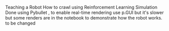 Teaching a Robot How to crawl using Reinforcement Learning 
Simulation Done using Pybullet , to enable real-time rendering use p.GUI but it's slower but some renders are in the notebook to demonstrate how the robot works.
to be changed

